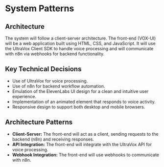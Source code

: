 # System Patterns

## Architecture
The system will follow a client-server architecture. The front-end (VOX-UI) will be a web application built using HTML, CSS, and JavaScript. It will use the UltraVox Client SDK to handle voice processing and will communicate with n8n via webhooks for backend functionality.

## Key Technical Decisions
- Use of UltraVox for voice processing.
- Use of n8n for backend workflow automation.
- Emulation of the ElevenLabs UI design for a clean and intuitive user experience.
- Implementation of an animated element that responds to voice activity.
- Responsive design to support both desktop and mobile browsers.

## Architecture Patterns
- **Client-Server:** The front-end will act as a client, sending requests to the backend (n8n) and receiving responses.
- **API Integration:** The front-end will integrate with the UltraVox API for voice processing.
- **Webhook Integration:** The front-end will use webhooks to communicate with n8n.

